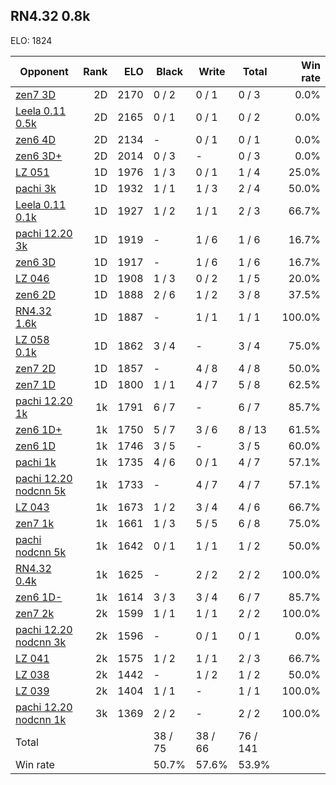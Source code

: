 ## RN4.32 0.8k ##

ELO: 1824

Opponent | Rank | ELO | Black | Write | Total | Win rate
---------|-----:|----:|-------|-------|-------|-------:
[zen7 3D](zen7%203D.md) | 2D | 2170 | 0 / 2 | 0 / 1 | 0 / 3 | 0.0%
[Leela 0.11 0.5k](Leela%200.11%200.5k.md) | 2D | 2165 | 0 / 1 | 0 / 1 | 0 / 2 | 0.0%
[zen6 4D](zen6%204D.md) | 2D | 2134 | - | 0 / 1 | 0 / 1 | 0.0%
[zen6 3D+](zen6%203D+.md) | 2D | 2014 | 0 / 3 | - | 0 / 3 | 0.0%
[LZ 051](LZ%20051.md) | 1D | 1976 | 1 / 3 | 0 / 1 | 1 / 4 | 25.0%
[pachi 3k](pachi%203k.md) | 1D | 1932 | 1 / 1 | 1 / 3 | 2 / 4 | 50.0%
[Leela 0.11 0.1k](Leela%200.11%200.1k.md) | 1D | 1927 | 1 / 2 | 1 / 1 | 2 / 3 | 66.7%
[pachi 12.20 3k](pachi%2012.20%203k.md) | 1D | 1919 | - | 1 / 6 | 1 / 6 | 16.7%
[zen6 3D](zen6%203D.md) | 1D | 1917 | - | 1 / 6 | 1 / 6 | 16.7%
[LZ 046](LZ%20046.md) | 1D | 1908 | 1 / 3 | 0 / 2 | 1 / 5 | 20.0%
[zen6 2D](zen6%202D.md) | 1D | 1888 | 2 / 6 | 1 / 2 | 3 / 8 | 37.5%
[RN4.32 1.6k](RN4.32%201.6k.md) | 1D | 1887 | - | 1 / 1 | 1 / 1 | 100.0%
[LZ 058 0.1k](LZ%20058%200.1k.md) | 1D | 1862 | 3 / 4 | - | 3 / 4 | 75.0%
[zen7 2D](zen7%202D.md) | 1D | 1857 | - | 4 / 8 | 4 / 8 | 50.0%
[zen7 1D](zen7%201D.md) | 1D | 1800 | 1 / 1 | 4 / 7 | 5 / 8 | 62.5%
[pachi 12.20 1k](pachi%2012.20%201k.md) | 1k | 1791 | 6 / 7 | - | 6 / 7 | 85.7%
[zen6 1D+](zen6%201D+.md) | 1k | 1750 | 5 / 7 | 3 / 6 | 8 / 13 | 61.5%
[zen6 1D](zen6%201D.md) | 1k | 1746 | 3 / 5 | - | 3 / 5 | 60.0%
[pachi 1k](pachi%201k.md) | 1k | 1735 | 4 / 6 | 0 / 1 | 4 / 7 | 57.1%
[pachi 12.20 nodcnn 5k](pachi%2012.20%20nodcnn%205k.md) | 1k | 1733 | - | 4 / 7 | 4 / 7 | 57.1%
[LZ 043](LZ%20043.md) | 1k | 1673 | 1 / 2 | 3 / 4 | 4 / 6 | 66.7%
[zen7 1k](zen7%201k.md) | 1k | 1661 | 1 / 3 | 5 / 5 | 6 / 8 | 75.0%
[pachi nodcnn 5k](pachi%20nodcnn%205k.md) | 1k | 1642 | 0 / 1 | 1 / 1 | 1 / 2 | 50.0%
[RN4.32 0.4k](RN4.32%200.4k.md) | 1k | 1625 | - | 2 / 2 | 2 / 2 | 100.0%
[zen6 1D-](zen6%201D-.md) | 1k | 1614 | 3 / 3 | 3 / 4 | 6 / 7 | 85.7%
[zen7 2k](zen7%202k.md) | 2k | 1599 | 1 / 1 | 1 / 1 | 2 / 2 | 100.0%
[pachi 12.20 nodcnn 3k](pachi%2012.20%20nodcnn%203k.md) | 2k | 1596 | - | 0 / 1 | 0 / 1 | 0.0%
[LZ 041](LZ%20041.md) | 2k | 1575 | 1 / 2 | 1 / 1 | 2 / 3 | 66.7%
[LZ 038](LZ%20038.md) | 2k | 1442 | - | 1 / 2 | 1 / 2 | 50.0%
[LZ 039](LZ%20039.md) | 2k | 1404 | 1 / 1 | - | 1 / 1 | 100.0%
[pachi 12.20 nodcnn 1k](pachi%2012.20%20nodcnn%201k.md) | 3k | 1369 | 2 / 2 | - | 2 / 2 | 100.0%
Total | | | 38 / 75 | 38 / 66 | 76 / 141 | 
Win rate| | | 50.7% | 57.6% | 53.9% | 
